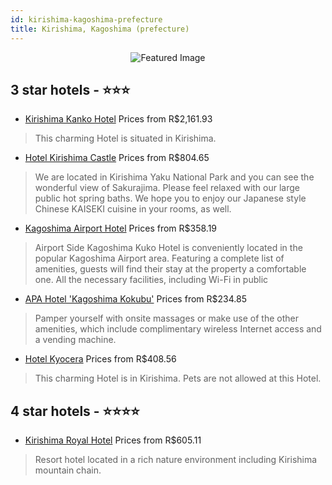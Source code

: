 ```yaml
---
id: kirishima-kagoshima-prefecture
title: Kirishima, Kagoshima (prefecture)
---
```


<center><img src="https://i.travelapi.com/hotels/15000000/14850000/14844900/14844815/62d8dc8f_z.jpg" alt="Featured Image" /></center>


##  3 star hotels - ⭐️⭐️⭐️

-    [Kirishima Kanko Hotel](https://us.hurb.com/hotels/kirishima/kirishima-kanko-hotel-JNP-JP350966?cmp=18055) Prices from R$2,161.93
   > This charming Hotel is situated in Kirishima. 
-    [Hotel Kirishima Castle](https://us.hurb.com/hotels/kirishima/hotel-kirishima-castle-JNP-JP287947?cmp=18055) Prices from R$804.65
   > We are located in Kirishima Yaku National Park and you can see the wonderful view of Sakurajima.  Please feel relaxed with our large public hot spring baths.  We hope you to enjoy our Japanese style Chinese KAISEKI cuisine in your rooms, as well.
-    [Kagoshima Airport Hotel](https://us.hurb.com/hotels/kirishima/kagoshima-airport-hotel-JNP-JP294778?cmp=18055) Prices from R$358.19
   > Airport Side Kagoshima Kuko Hotel is conveniently located in the popular Kagoshima Airport area. Featuring a complete list of amenities, guests will find their stay at the property a comfortable one. All the necessary facilities, including Wi-Fi in public
-    [APA Hotel 'Kagoshima Kokubu'](https://us.hurb.com/hotels/kirishima/apa-hotel-kagoshima-kokubu-JNP-JP930577?cmp=18055) Prices from R$234.85
   > Pamper yourself with onsite massages or make use of the other amenities, which include complimentary wireless Internet access and a vending machine.
-    [Hotel Kyocera](https://us.hurb.com/hotels/kirishima/hotel-kyocera-JNP-JP318458?cmp=18055) Prices from R$408.56
   > This charming Hotel is in Kirishima. Pets are not allowed at this Hotel. 

##  4 star hotels - ⭐️⭐️⭐️⭐️

-    [Kirishima Royal Hotel](https://us.hurb.com/hotels/kirishima/kirishima-royal-hotel-JNP-JP244542?cmp=18055) Prices from R$605.11
   > Resort hotel located in a rich nature environment including Kirishima mountain chain.
